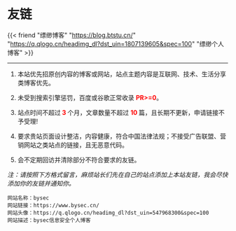 ﻿# 友链


{{< friend "缥缈博客" "https://blog.btstu.cn/" "https://q.qlogo.cn/headimg_dl?dst_uin=1807139605&spec=100" "缥缈个人博客" >}}

---

1. 本站优先招原创内容的博客或网站，站点主题内容是互联网、技术、生活分享类博客优先。
   
2. 未受到搜索引擎惩罚，百度或谷歌正常收录 <b style="color:red;">PR>=0</b>。
   
3. 站点时间不超过<b style="color:red;"> 3 </b>个月，文章数量不超过 <b style="color:red;"> 10 </b> 篇，且长期不更新，申请链接不予受理!
   
4. 要求贵站页面设计整洁，内容健康，符合中国法律法规；不接受广告联盟、营销网站之类站点的链接，且无恶意代码。
   
5. 会不定期回访并清除部分不符合要求的友链。
   
*注：请按照下方格式留言，麻烦站长们先在自己的站点添加上本站友链，我会尽快添加你的友链并通知你。*

```Code
网站名称：bysec
网站链接：https://www.bysec.cn/
网站头像：https://q.qlogo.cn/headimg_dl?dst_uin=547968300&spec=100
网站描述：bysec信息安全个人博客
```
